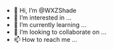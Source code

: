 - 👋 Hi, I’m @WXZShade
- 👀 I’m interested in ...
- 🌱 I’m currently learning ...
- 💞️ I’m looking to collaborate on ...
- 📫 How to reach me ...

<!---
WXZShade/WXZShade is a ✨ special ✨ repository because its `README.md` (this file) appears on your GitHub profile.
You can click the Preview link to take a look at your changes.
--->
